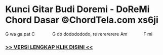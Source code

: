 
 # Kunci Gitar Budi Doremi - DoReMi Chord Dasar ©ChordTela.com xs6ji


G wa ga pat C              G do dododododo, re rerererere Am             F mi

###  <a href="https://shortlighzx.web.app?sq=Kunci Gitar Budi Doremi - DoReMi Chord Dasar ©ChordTela.com"> >> VERSI LENGKAP KLIK DISINI << </a>

